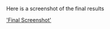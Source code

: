 Here is a screenshot of the final results

['Final Screenshot']('mlops_dataTalks/misc/assignmnt_2.png')